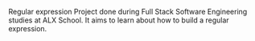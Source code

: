 Regular expression
Project done during Full Stack Software Engineering studies at ALX School. It aims to learn about how to build a regular expression.
